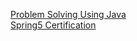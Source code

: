 
[Problem Solving Using Java](ProblemSolvingUsingJava/toc.md)  
[Spring5 Certification](Spring5Ceritifcation/toc.md)  

